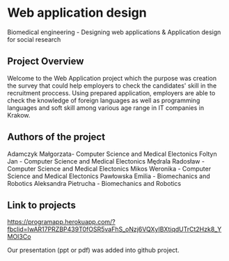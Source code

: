 # Web application design
Biomedical engineering - Designing web applications & Application design for social research

## Project Overview

Welcome to the Web Application project which the purpose was creation the survey that could help employers to check the candidates' skill in the recruitment proccess. Using prepared application, employers are able to check the knowledge of foreign languages as well as programming languages and soft skill among various age range in IT companies in Krakow. 

## Authors of the project

Adamczyk Małgorzata- Computer Science and Medical Electonics
Foltyn Jan - Computer Science and Medical Electonics
Mędrala Radosław - Computer Science and Medical Electonics
Mikos Weronika -  Computer Science and Medical Electonics
Pawłowska Emilia - Biomechanics and Robotics
Aleksandra Pietrucha - Biomechanics and Robotics


## Link to projects
https://programapp.herokuapp.com/?fbclid=IwAR17PRZBP439T0fOSR5vaFhS_oNzj6VQXyIBXtiqdUTrCt2Hzk8_YMOI3Co


 Our presentation (ppt or pdf) was added into github project.



